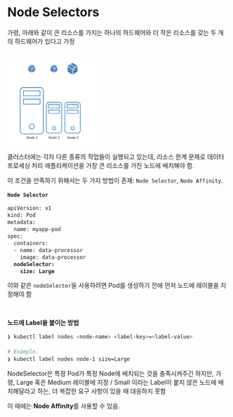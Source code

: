 # Node Selectors

가령, 아래와 같이 큰 리소스를 가지는 하나의 하드웨어와 더 작은 리소스를 갖는 두 개의 하드웨어가 있다고 가정

<br/><img src="./img/node_selectors_img1.png" width="40%" /><br/>

클러스터에는 각자 다른 종류의 작업들이 실행되고 있는데,
리소스 한계 문제로 데이터 프로세싱 처리 애플리케이션을 가장 큰 리소스를 가진 노드에 배치해야 함.

이 조건을 만족하기 위해서는 두 가지 방법이 존재: `Node Selector`, `Node Affinity`.

**`Node Selector`**

<pre><code lang="yaml">apiVersion: v1
kind: Pod
metadata:
  name: myapp-pod
spec:
  containers:
  - name: data-processor
    image: data-processor
  <b>nodeSelector:
    size: Large</b>
</code></pre>

이와 같은 `nodeSelector`을 사용하려면 Pod를 생성하기 전에 먼저 노드에 레이블을 지정해야 함

<br/>

**노드에 Label을 붙이는 방법**


```Bash
❯ kubectl label nodes <node-name> <label-key>=<label-value>

# Example.
❯ kubectl label nodes node-1 size=Large
```

NodeSelector은 특정 Pod가 특정 Node에 배치되는 것을 충족시켜주긴 하지만, 
가령, Large 혹은 Medium 레이블에 지정 / Small 이라는 Label이 붙지 않은 노드에 배치해달라고 하는,
더 복잡한 요구 사항이 있을 때 대응하지 못함

이 때에는 **Node Affinity**를 사용할 수 있음.


